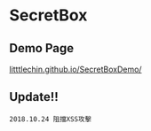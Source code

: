 # SecretBox

## Demo Page
[litttlechin.github.io/SecretBoxDemo/](https://litttlechin.github.io/SecretBoxDemo/)

## Update!!
```
2018.10.24 阻擋XSS攻擊
```
